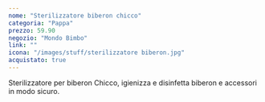 ```yaml
---
nome: "Sterilizzatore biberon chicco"
categoria: "Pappa"
prezzo: 59.90
negozio: "Mondo Bimbo"
link: ""
icona: "/images/stuff/sterilizzatore biberon.jpg"
acquistato: true
---
```


Sterilizzatore per biberon Chicco, igienizza e disinfetta biberon e accessori in modo sicuro.
